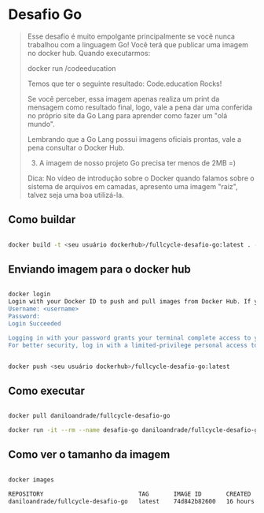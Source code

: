 
# Desafio Go

> Esse desafio é muito empolgante principalmente se você nunca trabalhou com a linguagem Go!
> Você terá que publicar uma imagem no docker hub. Quando executarmos:
>
> docker run <seu-user>/codeeducation
> 
> Temos que ter o seguinte resultado: Code.education Rocks!
> 
> Se você perceber, essa imagem apenas realiza um print da mensagem como resultado final, logo, vale a pena dar uma conferida no próprio site da Go Lang para aprender como fazer um "olá mundo".
> 
> Lembrando que a Go Lang possui imagens oficiais prontas, vale a pena consultar o Docker Hub.
> 
> 3) A imagem de nosso projeto Go precisa ter menos de 2MB =)
> 
> Dica: No vídeo de introdução sobre o Docker quando falamos sobre o sistema de arquivos em camadas, apresento uma imagem "raiz", talvez seja uma boa utilizá-la.


## Como buildar

```bash

docker build -t <seu usuário dockerhub>/fullcycle-desafio-go:latest . -f Dockerfile.prod

```

## Enviando imagem para o docker hub

```bash

docker login
Login with your Docker ID to push and pull images from Docker Hub. If you don't have a Docker ID, head over to https://hub.docker.com to create one.
Username: <username>
Password: 
Login Succeeded

Logging in with your password grants your terminal complete access to your account. 
For better security, log in with a limited-privilege personal access token. Learn more at https://docs.docker.com/go/access-token

```

```bash

docker push <seu usuário dockerhub>/fullcycle-desafio-go:latest 

```

## Como executar

```bash

docker pull daniloandrade/fullcycle-desafio-go

docker run -it --rm --name desafio-go daniloandrade/fullcycle-desafio-go 

```

## Como ver o tamanho da imagem

```bash

docker images

REPOSITORY                           TAG       IMAGE ID       CREATED        SIZE
daniloandrade/fullcycle-desafio-go   latest    74d842b82600   16 hours ago   1.75MB

```
